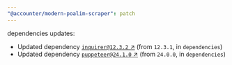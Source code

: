 ```yaml
---
"@accounter/modern-poalim-scraper": patch
---
```

dependencies updates:
  - Updated dependency [`inquirer@12.3.2` ↗︎](https://www.npmjs.com/package/inquirer/v/12.3.2) (from `12.3.1`, in `dependencies`)
  - Updated dependency [`puppeteer@24.1.0` ↗︎](https://www.npmjs.com/package/puppeteer/v/24.1.0) (from `24.0.0`, in `dependencies`)
